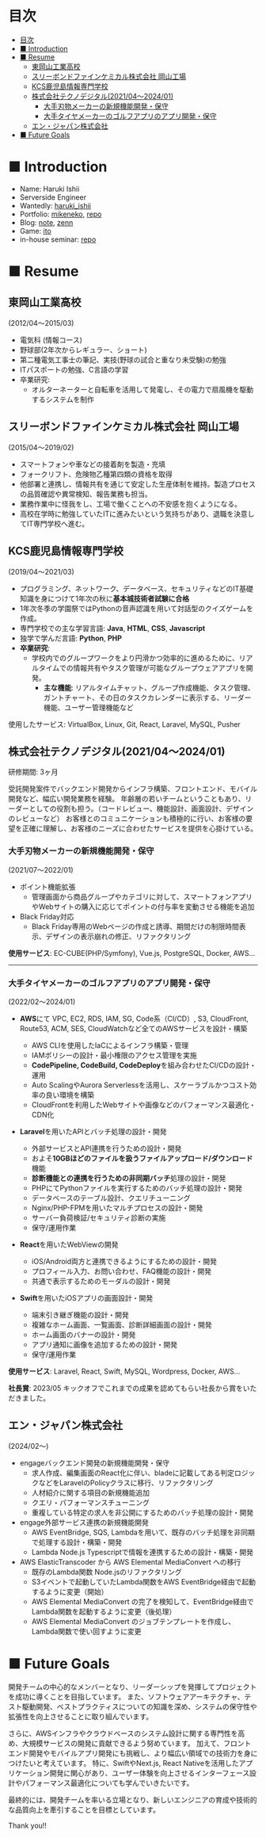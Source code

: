 # 目次
- [目次](#目次)
- [■ Introduction](#-introduction)
- [■ Resume](#-resume)
  - [東岡山工業高校](#東岡山工業高校)
  - [スリーボンドファインケミカル株式会社 岡山工場](#スリーボンドファインケミカル株式会社-岡山工場)
  - [KCS鹿児島情報専門学校](#kcs鹿児島情報専門学校)
  - [株式会社テクノデジタル(2021/04〜2024/01)](#株式会社テクノデジタル202104202401)
    - [大手刃物メーカーの新規機能開発・保守](#大手刃物メーカーの新規機能開発保守)
    - [大手タイヤメーカーのゴルフアプリのアプリ開発・保守](#大手タイヤメーカーのゴルフアプリのアプリ開発保守)
  - [エン・ジャパン株式会社](#エンジャパン株式会社)
- [■ Future Goals](#-future-goals)

<a id="introduction"></a>
# ■ Introduction
- Name: Haruki Ishii
- Serverside Engineer
- Wantedly: [haruki_ishii](https://www.wantedly.com/id/haruki_ishii_mike)
- Portfolio: [mikeneko](https://mike-neko-507.vercel.app/), [repo](https://github.com/haru507/mike_neko_507)
- Blog: [note](https://note.com/mikeneko_9657), [zenn](https://zenn.dev/haru507)
- Game: [ito](https://github.com/haru507/ito)
- in-house seminar: [repo](https://github.com/haru507/study_meet_app)



<a id="resume"></a>
# ■ Resume
<a id="東岡山工業高校"></a>
## 東岡山工業高校
(2012/04〜2015/03)
- 電気科 (情報コース)
- 野球部(2年次からレギュラー、ショート)
- 第二種電気工事士の筆記、実技(野球の試合と重なり未受験)の勉強
- ITパスポートの勉強、C言語の学習
- 卒業研究:
  - オルターネーターと自転車を活用して発電し、その電力で扇風機を駆動するシステムを制作

<a id="スリーボンドファインケミカル株式会社-岡山工場"></a>
## スリーボンドファインケミカル株式会社 岡山工場
(2015/04〜2019/02)
- スマートフォンや車などの接着剤を製造・充填
- フォークリフト、危険物乙種第四類の資格を取得
- 他部署と連携し、情報共有を通じて安定した生産体制を維持。製造プロセスの品質確認や異常検知、報告業務も担当。
- 業務作業中に怪我をし、工場で働くことへの不安感を抱くようになる。
- 高校在学時に勉強していたITに進みたいという気持ちがあり、退職を決意してIT専門学校へ進む。

<a id="kcs鹿児島情報専門学校"></a>
## KCS鹿児島情報専門学校
(2019/04〜2021/03)
- プログラミング、ネットワーク、データベース、セキュリティなどのIT基礎知識を身につけて1年次の秋に**基本城技術者試験に合格**
- 1年次冬季の学園祭ではPythonの音声認識を用いて対話型のクイズゲームを作成。
- 専門学校での主な学習言語: **Java**, **HTML**, **CSS**, **Javascript**
- 独学で学んだ言語: **Python**, **PHP**
- **卒業研究**:
  - 学校内でのグループワークをより円滑かつ効率的に進めるために、リアルタイムでの情報共有やタスク管理が可能なグループウェアアプリを開発。
    - **主な機能**: リアルタイムチャット、グループ作成機能、タスク管理、ガントチャート、その日のタスクカレンダーに表示する、リーダー機能、ユーザー管理機能など

使用したサービス: VirtualBox, Linux, Git, React, Laravel, MySQL, Pusher

<a id="株式会社テクノデジタル202104202401"></a>
## 株式会社テクノデジタル(2021/04〜2024/01)
研修期間: 3ヶ月

受託開発案件でバックエンド開発からインフラ構築、フロントエンド、モバイル開発など、幅広い開発業務を経験。
年齢層の若いチームということもあり、リーダーとしての役割も担う。（コードレビュー、機能設計、画面設計、デザインのレビューなど）
お客様とのコミュニケーションも積極的に行い、お客様の要望を正確に理解し、お客様のニーズに合わせたサービスを提供を心掛けている。

<a id="大手刃物メーカーの新規機能開発保守"></a>
### 大手刃物メーカーの新規機能開発・保守
(2021/07〜2022/01)
- ポイント機能拡張
  - 管理画面から商品グループやカテゴリに対して、スマートフォンアプリやWebサイトの購入に応じてポイントの付与率を変動させる機能を追加
- Black Friday対応
  - Black Friday専用のWebページの作成と誘導、期間だけの制限時間表示、デザインの表示崩れの修正、リファクタリング

**使用サービス**: EC-CUBE(PHP/Symfony), Vue.js, PostgreSQL, Docker, AWS…

--- 

<a id="大手タイヤメーカーのゴルフアプリのアプリ開発保守"></a>
### 大手タイヤメーカーのゴルフアプリのアプリ開発・保守
(2022/02〜2024/01)
- **AWS**にて VPC, EC2, RDS, IAM, SG, Code系（CI/CD）, S3, CloudFront, Route53, ACM, SES, CloudWatchなど全てのAWSサービスを設計・構築
  - AWS CLIを使用したIaCによるインフラ構築・管理
  - IAMポリシーの設計・最小権限のアクセス管理を実施
  - **CodePipeline, CodeBuild, CodeDeploy**を組み合わせたCI/CDの設計・運用
  - Auto ScalingやAurora Serverlessを活用し、スケーラブルかつコスト効率の良い環境を構築
  - CloudFrontを利用したWebサイトや画像などのパフォーマンス最適化・CDN化

- **Laravel**を用いたAPIとバッチ処理の設計・開発
  - 外部サービスとAPI連携を行うための設計・開発
  - およそ**10GBほどのファイルを扱うファイルアップロード/ダウンロード**機能
  - **診断機能との連携を行うための非同期バッチ**処理の設計・開発
  - PHPにてPythonファイルを実行するためのバッチ処理の設計・開発
  - データベースのテーブル設計、クエリチューニング
  - Nginx/PHP-FPMを用いたマルチプロセスの設計・開発
  - サーバー負荷検証/セキュリティ診断の実施
  - 保守/運用作業
- **React**を用いたWebViewの開発
  - iOS/Android両方と連携できるようにするための設計・開発
  - プロフィール入力、お問い合わせ、FAQ機能の設計・開発
  - 共通で表示するためのモーダルの設計・開発
- **Swift**を用いたiOSアプリの画面設計・開発
  - 端末引き継ぎ機能の設計・開発
  - 複雑なホーム画面、一覧画面、診断詳細画面の設計・開発
  - ホーム画面のバナーの設計・開発
  - アプリ通知に画像を追加するための設計・開発
  - 保守/運用作業

**使用サービス**: Laravel, React, Swift, MySQL, Wordpress, Docker, AWS…

**社長賞**: 2023/05 キックオフでこれまでの成果を認めてもらい社長から賞をいただきました。

<a id="エンジャパン株式会社"></a>
## エン・ジャパン株式会社
(2024/02〜)
- engageバックエンド開発の新規機能開発・保守
  - 求人作成、編集画面のReact化に伴い、bladeに記載してある判定ロジックなどをLaravelのPolicyクラスに移行、リファクタリング
  - 人材紹介に関する項目の新規機能追加
  - クエリ・パフォーマンスチューニング
  - 重複している特定の求人を非公開にするためのバッチ処理の設計・開発
- engage外部サービス連携の新規機能開発
  - AWS EventBridge, SQS, Lambdaを用いて、既存のバッチ処理を非同期で処理する設計・構築・開発
  - Lambda Node.js Typescriptで情報を連携するための設計・構築・開発
- AWS ElasticTranscoder から AWS Elemental MediaConvert への移行
  - 既存のLambda関数 Node.jsのリファクタリング
  - S3イベントで起動していたLambda関数をAWS EventBridge経由で起動するように変更（開始）
  - AWS Elemental MediaConvert の完了を検知して、EventBridge経由でLambda関数を起動するように変更（後処理）
  - AWS Elemental MediaConvert のジョブテンプレートを作成し、Lambda関数で使い回すように変更

<a id="future-goals"></a>
# ■ Future Goals
開発チームの中心的なメンバーとなり、リーダーシップを発揮してプロジェクトを成功に導くことを目指しています。
また、ソフトウェアアーキテクチャ、テスト駆動開発、ベストプラクティスについての知識を深め、システムの保守性や拡張性を向上させることに取り組んでいます。

さらに、AWSインフラやクラウドベースのシステム設計に関する専門性を高め、大規模サービスの開発に貢献できるよう努めています。
加えて、フロントエンド開発やモバイルアプリ開発にも挑戦し、より幅広い領域での技術力を身につけたいと考えています。
特に、SwiftやNext.js, React Nativeを活用したアプリケーション開発に関心があり、ユーザー体験を向上させるインターフェース設計やパフォーマンス最適化についても学んでいきたいです。

最終的には、開発チームを率いる立場となり、新しいエンジニアの育成や技術的な品質向上を牽引することを目標としています。

Thank you!!
